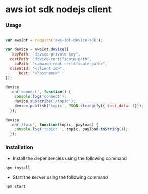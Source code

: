 # aws iot sdk nodejs client


### Usage

```js

var awsIot = require('aws-iot-device-sdk');

var device = awsIot.device({
   keyPath: "device-private-key",
  certPath: "device-certificate-path",
    caPath: "<amazon-root-certificate-path>",
  clientId: "<client-id>",
      host: "<hostname>"
});

device
  .on('connect', function() {
    console.log('connect');
    device.subscribe('/topic');
    device.publish('topic', JSON.stringify({ test_data: 1}));
  });

device
  .on('/twin', function(topic, payload) {
    console.log('topic: ', topic, payload.toString());
  });
```

### Installation

- Install the dependencies using the following command

```
npm install
```

- Start the server using the following command

```
npm start
```